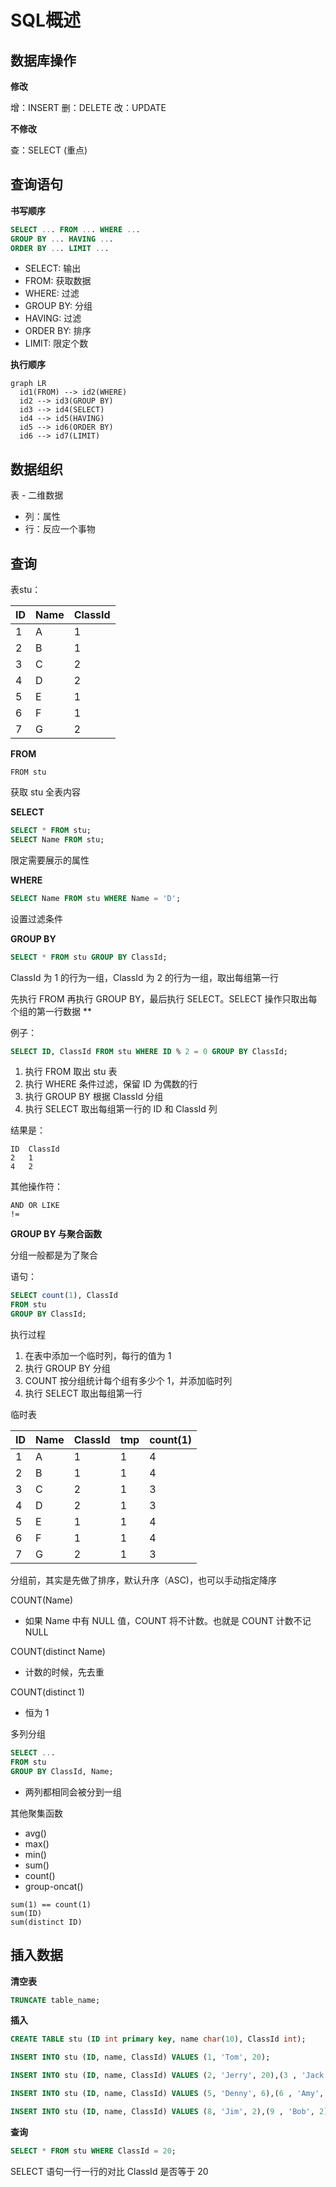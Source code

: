 # SQL概述


## 数据库操作

**修改**

增：INSERT
删：DELETE
改：UPDATE

**不修改**

查：SELECT  (重点)


## 查询语句

**书写顺序**

```sql
SELECT ... FROM ... WHERE ...
GROUP BY ... HAVING ...
ORDER BY ... LIMIT ...
```


- SELECT: 输出
- FROM: 获取数据
- WHERE: 过滤
- GROUP BY: 分组
- HAVING: 过滤
- ORDER BY: 排序
- LIMIT: 限定个数


**执行顺序**

```mermaid
graph LR
  id1(FROM) --> id2(WHERE)
  id2 --> id3(GROUP BY)
  id3 --> id4(SELECT)
  id4 --> id5(HAVING)
  id5 --> id6(ORDER BY)
  id6 --> id7(LIMIT)
```


## 数据组织

表 - 二维数据

- 列：属性
- 行：反应一个事物


## 查询


表stu：


| ID  | Name | ClassId |
|:--- |:---- | ------- |
| 1   | A    | 1       |
| 2   | B    | 1       |
| 3   | C    | 2       |
| 4   | D    | 2       |
| 5   | E    | 1       |
| 6   | F    | 1       |
| 7   | G    | 2       |


**FROM**

```
FROM stu
```

获取 stu 全表内容


**SELECT**

```SQL
SELECT * FROM stu;
SELECT Name FROM stu;
```

限定需要展示的属性


**WHERE**


```sql
SELECT Name FROM stu WHERE Name = 'D';
```

设置过滤条件


**GROUP BY**

```sql
SELECT * FROM stu GROUP BY ClassId;
```

ClassId 为 1 的行为一组，ClassId 为 2 的行为一组，取出每组第一行

先执行 FROM 再执行 GROUP BY，最后执行 SELECT。SELECT 操作只取出每个组的第一行数据 **

例子：

```sql
SELECT ID, ClassId FROM stu WHERE ID % 2 = 0 GROUP BY ClassId;
```

1. 执行 FROM 取出 stu 表
2. 执行 WHERE 条件过滤，保留 ID 为偶数的行
3. 执行 GROUP BY 根据 ClassId 分组
4. 执行 SELECT 取出每组第一行的 ID 和 ClassId 列


结果是：

```
ID  ClassId
2   1
4   2
```

其他操作符：

```
AND OR LIKE
!=
```


**GROUP BY 与聚合函数**

分组一般都是为了聚合

语句：

```sql
SELECT count(1), ClassId
FROM stu
GROUP BY ClassId;
```

执行过程

1. 在表中添加一个临时列，每行的值为 1
2. 执行 GROUP BY 分组
3. COUNT 按分组统计每个组有多少个 1，并添加临时列
4. 执行 SELECT 取出每组第一行


临时表

| ID  | Name | ClassId | tmp | count(1) |
|:--- |:---- | ------- | --- | -------- |
| 1   | A    | 1       | 1   | 4        |
| 2   | B    | 1       | 1   | 4        |
| 3   | C    | 2       | 1   | 3        |
| 4   | D    | 2       | 1   | 3        |
| 5   | E    | 1       | 1   | 4        |
| 6   | F    | 1       | 1   | 4        |
| 7   | G    | 2       | 1   | 3        |


分组前，其实是先做了排序，默认升序（ASC)，也可以手动指定降序

COUNT(Name)

- 如果 Name 中有 NULL 值，COUNT 将不计数。也就是 COUNT 计数不记 NULL


COUNT(distinct Name)

- 计数的时候，先去重

COUNT(distinct 1)

- 恒为 1


多列分组

```sql
SELECT ...
FROM stu
GROUP BY ClassId, Name;
```

- 两列都相同会被分到一组

其他聚集函数

- avg()
- max()
- min()
- sum()
- count()
- group-oncat()

```
sum(1) == count(1)
sum(ID)
sum(distinct ID)
```


## 插入数据

**清空表**

```sql
TRUNCATE table_name;
```

**插入**

```sql
CREATE TABLE stu (ID int primary key, name char(10), ClassId int);

INSERT INTO stu (ID, name, ClassId) VALUES (1, 'Tom', 20);

INSERT INTO stu (ID, name, ClassId) VALUES (2, 'Jerry', 20),(3 , 'Jack', 20),(4, 'Lucy', 20);

INSERT INTO stu (ID, name, ClassId) VALUES (5, 'Denny', 6),(6 , 'Amy', 6),(7, 'Eva', 6);

INSERT INTO stu (ID, name, ClassId) VALUES (8, 'Jim', 2),(9 , 'Bob', 2),(10, 'LIlei', 2);
```

**查询**

```sql
SELECT * FROM stu WHERE ClassId = 20;
```

SELECT 语句一行一行的对比 ClassId 是否等于 20
